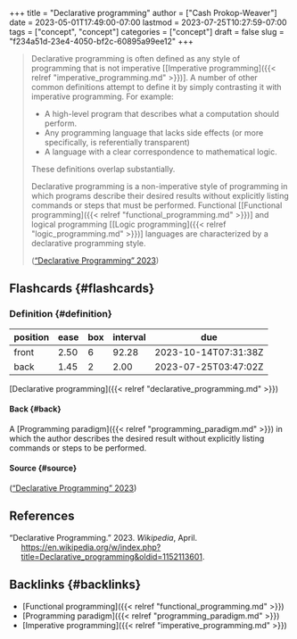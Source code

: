 +++
title = "Declarative programming"
author = ["Cash Prokop-Weaver"]
date = 2023-05-01T17:49:00-07:00
lastmod = 2023-07-25T10:27:59-07:00
tags = ["concept", "concept"]
categories = ["concept"]
draft = false
slug = "f234a51d-23e4-4050-bf2c-60895a99ee12"
+++

> Declarative programming is often defined as any style of programming that is not imperative [[Imperative programming]({{< relref "imperative_programming.md" >}})]. A number of other common definitions attempt to define it by simply contrasting it with imperative programming. For example:
>
> -   A high-level program that describes what a computation should perform.
> -   Any programming language that lacks side effects (or more specifically, is referentially transparent)
> -   A language with a clear correspondence to mathematical logic.
>
> These definitions overlap substantially.
>
> Declarative programming is a non-imperative style of programming in which programs describe their desired results without explicitly listing commands or steps that must be performed. Functional [[Functional programming]({{< relref "functional_programming.md" >}})] and logical programming [[Logic programming]({{< relref "logic_programming.md" >}})] languages are characterized by a declarative programming style.
>
> (<a href="#citeproc_bib_item_1">“Declarative Programming” 2023</a>)


## Flashcards {#flashcards}


### Definition {#definition}

| position | ease | box | interval | due                  |
|----------|------|-----|----------|----------------------|
| front    | 2.50 | 6   | 92.28    | 2023-10-14T07:31:38Z |
| back     | 1.45 | 2   | 2.00     | 2023-07-25T03:47:02Z |

[Declarative programming]({{< relref "declarative_programming.md" >}})


#### Back {#back}

A [Programming paradigm]({{< relref "programming_paradigm.md" >}}) in which the author describes the desired result without explicitly listing commands or steps to be performed.


#### Source {#source}

(<a href="#citeproc_bib_item_1">“Declarative Programming” 2023</a>)

## References

<style>.csl-entry{text-indent: -1.5em; margin-left: 1.5em;}</style><div class="csl-bib-body">
  <div class="csl-entry"><a id="citeproc_bib_item_1"></a>“Declarative Programming.” 2023. <i>Wikipedia</i>, April. <a href="https://en.wikipedia.org/w/index.php?title=Declarative_programming&oldid=1152113601">https://en.wikipedia.org/w/index.php?title=Declarative_programming&#38;oldid=1152113601</a>.</div>
</div>


## Backlinks {#backlinks}

-   [Functional programming]({{< relref "functional_programming.md" >}})
-   [Programming paradigm]({{< relref "programming_paradigm.md" >}})
-   [Imperative programming]({{< relref "imperative_programming.md" >}})
